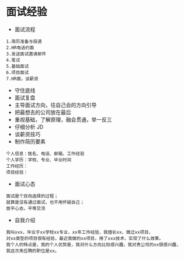 # 面试经验
- 面试流程
```
1.简历准备与投递
2.HR电话约面
3.发送面试邀请邮件
4.笔试
5.基础面试
6.项目面试
7.HR面，谈薪资
```
- 守住底线
- 面试复盘
- 主导面试方向，往自己会的方向引导
- 把最想去的公司放在最后
- 重视基础，了解原理，融会贯通，举一反三
- 仔细分析 JD
- 谈薪资技巧
- 制作简历要素
```text
个人信息：姓名、电话、邮箱、工作经验
个人学历：学校、专业、毕业时间
工作经历：
项目经验：
```
- 面试心态
```
面试是个双向选择的过程；
就算是没有通过面试，也不用怀疑自己；
放平心态，平等交流
```
- 自我介绍
```
我叫xxx，毕业于xx学校xx专业，xx年工作经验，我擅长xx，做过xx项目，
对xx类型的项目很有经验，最近我做的xx项目，用了xxx技术，实现了什么效果。
我个人的特点是，我的个人优势是，我对什么方向比较感兴趣，我对贵公司的xx很感兴趣，
我这次来应聘的职位是xx。
```
